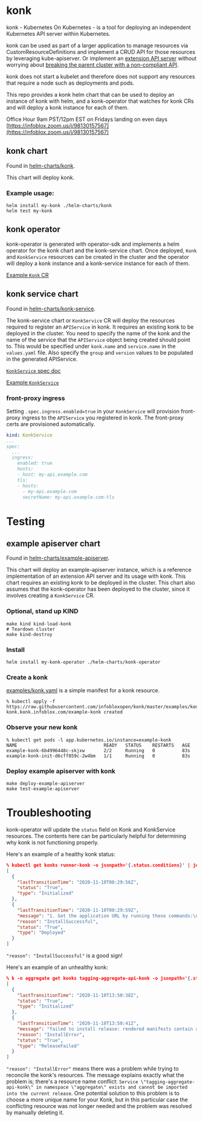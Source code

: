 # konk

konk - Kubernetes On Kubernetes - is a tool for deploying an independent Kubernetes API server within Kubernetes.

konk can be used as part of a larger application to manage resources via CustomResourceDefinitions and implement a CRUD API for those resources by leveraging kube-apiserver. Or implement an [extension API server](https://kubernetes.io/docs/concepts/extend-kubernetes/api-extension/apiserver-aggregation/) without worrying about [breaking the parent cluster with a non-compliant API](https://github.com/kubernetes/kubernetes/issues/96066).

konk does not start a kubelet and therefore does not support any resources that require a node such as deployments and pods.

This repo provides a konk helm chart that can be used to deploy an instance of konk with helm, and a konk-operator that watches for konk CRs and will deploy a konk instance for each of them.


Office Hour 9am PST/12pm EST on Fridays landing on even days [https://infoblox.zoom.us/j/98130157567](https://infoblox.zoom.us/j/98130157567)

## konk chart

Found in [helm-charts/konk](helm-charts/konk).

This chart will deploy konk.

### Example usage:

    helm install my-konk ./helm-charts/konk
    helm test my-konk

## konk operator

konk-operator is generated with operator-sdk and implements a helm operator for the konk chart and the konk-service chart. Once deployed, `Konk` and `KonkService` resources can be created in the cluster and the operator will deploy a konk instance and a konk-service instance for each of them.

[Example `Konk` CR](examples/konk.yaml)

## konk service chart

Found in [helm-charts/konk-service](helm-charts/konk-service).

The konk-service chart or `KonkService` CR will deploy the resources required to register an `APIService` in konk. It requires an existing konk to be deployed in the cluster. You need to specify the name of the konk and the name of the service that the `APIService` object being created should point to. This would be specified under `konk.name` and `service.name` in the `values.yaml` file. Also specify the `group` and `version` values to be populated in the generated APIService.

[`KonkService` spec doc](helm-charts/konk-service/values.yaml)

[Example `KonkService`](examples/konk-service.yaml)

### front-proxy ingress

Setting `.spec.ingress.enabled=true` in your `KonkService` will provision front-proxy ingress to the `APIService` you registered in konk. The front-proxy certs are provisioned automatically.

```yaml
kind: KonkService
...
spec:
  ...
  ingress:
    enabled: true
    hosts:
    - host: my-api.example.com
    tls:
    - hosts:
      - my-api.example.com
      secretName: my-api.example.com-tls
```

# Testing

## example apiserver chart

Found in [helm-charts/example-apiserver](helm-charts/example-apiserver).

This chart will deploy an example-apiserver instance, which is a reference implementation of an extension API server and its usage with konk. This chart requires an existing konk to be deployed in the cluster. This chart also assumes that the konk-operator has been deployed to the cluster, since it involves creating a `KonkService` CR.

### Optional, stand up KIND

    make kind kind-load-konk
    # Teardown cluster
    make kind-destroy

### Install

    helm install my-konk-operator ./helm-charts/konk-operator

### Create a konk

[examples/konk.yaml](examples/konk.yaml) is a simple manifest for a konk resource.

    % kubectl apply -f https://raw.githubusercontent.com/infobloxopen/konk/master/examples/konk.yaml
    konk.konk.infoblox.com/example-konk created

### Observe your new konk

    % kubectl get pods -l app.kubernetes.io/instance=example-konk
    NAME                                READY   STATUS    RESTARTS   AGE
    example-konk-6b4996448c-skjxw       2/2     Running   0          83s
    example-konk-init-d6cff859c-2w4bm   1/1     Running   0          83s

### Deploy example apiserver with konk

    make deploy-example-apiserver
    make test-example-apiserver

# Troubleshooting

konk-operator will update the `status` field on Konk and KonkService resources. The contents here can be particularly helpful for determining why konk is not functioning properly.

Here's an example of a healthy konk status:
```json
% kubectl get konks runner-konk -o jsonpath='{.status.conditions}' | jq
[
  {
    "lastTransitionTime": "2020-11-10T00:29:56Z",
    "status": "True",
    "type": "Initialized"
  },
  {
    "lastTransitionTime": "2020-11-10T00:29:59Z",
    "message": "1. Get the application URL by running these commands:\n  export POD_NAME=$(kubectl get pods --namespace default -l \"app.kubernetes.io/name=konk,app.kubernetes.io/instance=runner-konk\" -o jsonpath=\"{.items[0].metadata.name}\")\n  echo \"Visit http://127.0.0.1:8080 to use your application\"\n  kubectl --namespace default port-forward $POD_NAME 8080:80\n",
    "reason": "InstallSuccessful",
    "status": "True",
    "type": "Deployed"
  }
]
```
`"reason": "InstallSuccessful"` is a good sign!

Here's an example of an unhealthy konk:
```json
% k -n aggregate get konks tagging-aggregate-api-konk -o jsonpath='{.status.conditions}' | jq
[
  {
    "lastTransitionTime": "2020-11-10T13:50:38Z",
    "status": "True",
    "type": "Initialized"
  },
  {
    "lastTransitionTime": "2020-11-10T13:50:41Z",
    "message": "failed to install release: rendered manifests contain a resource that already exists. Unable to continue with install: Service \"tagging-aggregate-api-konk\" in namespace \"aggregate\" exists and cannot be imported into the current release: invalid ownership metadata; label validation error: missing key \"app.kubernetes.io/managed-by\": must be set to \"Helm\"; annotation validation error: missing key \"meta.helm.sh/release-name\": must be set to \"tagging-aggregate-api-konk\"; annotation validation error: missing key \"meta.helm.sh/release-namespace\": must be set to \"aggregate\"",
    "reason": "InstallError",
    "status": "True",
    "type": "ReleaseFailed"
  }
]
```
`"reason": "InstallError"` means there was a problem while trying to reconcile the konk's resources. The message explains exactly what the problem is; there's a resource name conflict: `Service \"tagging-aggregate-api-konk\" in namespace \"aggregate\" exists and cannot be imported into the current release`. One potential solution to this problem is to choose a more unique name for your Konk, but in this particular case the conflicting resource was not longer needed and the problem was resolved by manually deleting it.
